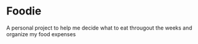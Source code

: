 # Foodie
A personal project to help me decide what to eat througout the weeks and organize my food expenses
